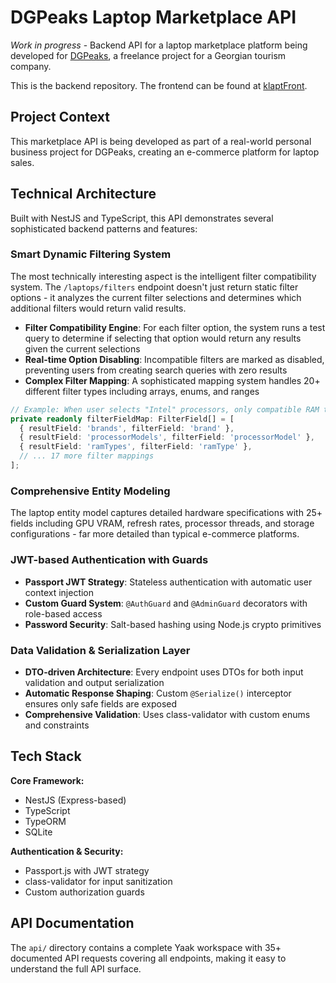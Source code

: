# DGPeaks Laptop Marketplace API

_Work in progress_ - Backend API for a laptop marketplace platform being developed for [DGPeaks](https://dgpeaks.netlify.app/), a freelance project for a Georgian tourism company.

This is the backend repository. The frontend can be found at [klaptFront](https://github.com/ajikia15/klaptFront).

## Project Context

This marketplace API is being developed as part of a real-world personal business project for DGPeaks, creating an e-commerce platform for laptop sales.

## Technical Architecture

Built with NestJS and TypeScript, this API demonstrates several sophisticated backend patterns and features:

### Smart Dynamic Filtering System

The most technically interesting aspect is the intelligent filter compatibility system. The `/laptops/filters` endpoint doesn't just return static filter options - it analyzes the current filter selections and determines which additional filters would return valid results.

- **Filter Compatibility Engine**: For each filter option, the system runs a test query to determine if selecting that option would return any results given the current selections
- **Real-time Option Disabling**: Incompatible filters are marked as disabled, preventing users from creating search queries with zero results
- **Complex Filter Mapping**: A sophisticated mapping system handles 20+ different filter types including arrays, enums, and ranges

```typescript
// Example: When user selects "Intel" processors, only compatible RAM types are enabled
private readonly filterFieldMap: FilterField[] = [
  { resultField: 'brands', filterField: 'brand' },
  { resultField: 'processorModels', filterField: 'processorModel' },
  { resultField: 'ramTypes', filterField: 'ramType' },
  // ... 17 more filter mappings
];
```

### Comprehensive Entity Modeling

The laptop entity model captures detailed hardware specifications with 25+ fields including GPU VRAM, refresh rates, processor threads, and storage configurations - far more detailed than typical e-commerce platforms.

### JWT-based Authentication with Guards

- **Passport JWT Strategy**: Stateless authentication with automatic user context injection
- **Custom Guard System**: `@AuthGuard` and `@AdminGuard` decorators with role-based access
- **Password Security**: Salt-based hashing using Node.js crypto primitives

### Data Validation & Serialization Layer

- **DTO-driven Architecture**: Every endpoint uses DTOs for both input validation and output serialization
- **Automatic Response Shaping**: Custom `@Serialize()` interceptor ensures only safe fields are exposed
- **Comprehensive Validation**: Uses class-validator with custom enums and constraints

## Tech Stack

**Core Framework:**

- NestJS (Express-based)
- TypeScript
- TypeORM
- SQLite

**Authentication & Security:**

- Passport.js with JWT strategy
- class-validator for input sanitization
- Custom authorization guards

## API Documentation

The `api/` directory contains a complete Yaak workspace with 35+ documented API requests covering all endpoints, making it easy to understand the full API surface.
